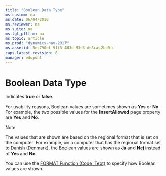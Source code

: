 ```yaml
---
title: "Boolean Data Type"
ms.custom: na
ms.date: 06/04/2016
ms.reviewer: na
ms.suite: na
ms.tgt_pltfrm: na
ms.topic: article
ms.prod: "dynamics-nav-2017"
ms.assetid: 5ec790ef-91f3-403d-93d3-dd3cac2bb9fc
caps.latest.revision: 8
manager: edupont
---
```

# Boolean Data Type
Indicates **true** or **false**.  
  
 For usability reasons, Boolean values are sometimes shown as **Yes** or **No**. For example, the two possible values for the **InsertAllowed** page property are **Yes** and **No**.  
  
> [!NOTE]  
>  The values that are shown are based on the regional format that is set on the computer. For example, on a computer that has the regional format set to Danish \(Denmark\), the Boolean values are shown as **Ja** and **Nej** instead of **Yes** and **No**.  
  
 You can use the [FORMAT Function \(Code, Text\)](FORMAT-Function--Code--Text-.md) to specify how Boolean values are shown.
